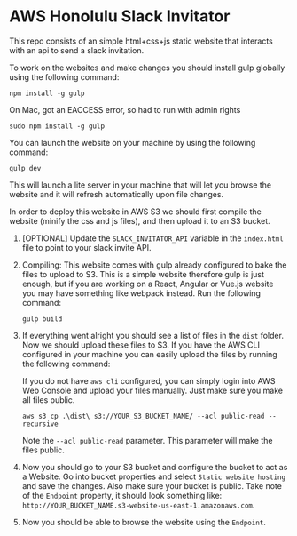# AWS Honolulu Slack Invitator

This repo consists of an simple html+css+js static website that interacts with an api to send a slack invitation.

To work on the websites and make changes you should install gulp globally using the following command:

```
npm install -g gulp
```

On Mac, got an EACCESS error, so had to run with admin rights
```
sudo npm install -g gulp
```

You can launch the website on your machine by using the following command:

```
gulp dev
```


This will launch a lite server in your machine that will let you browse the website and it will refresh automatically upon file changes.

In order to deploy this website in AWS S3 we should first compile the website (minify the css and js files), and then upload it to an S3 bucket.

1. [OPTIONAL] Update the `SLACK_INVITATOR_API` variable in the `index.html` file to point to your slack invite API.

1. Compiling: This website comes with gulp already configured to bake the files to upload to S3. This is a simple website therefore gulp is just enough, but if you are working on a React, Angular or Vue.js website you may have something like webpack instead. Run the following command:

    ```
    gulp build
    ```

1. If everything went alright you should see a list of files in the `dist` folder. Now we should upload these files to S3. If you have the AWS CLI configured in your machine you can easily upload the files by running the following command:

    If you do not have `aws cli` configured, you can simply login into AWS Web Console and upload your files manually. Just make sure you make all files public.

    ```
    aws s3 cp .\dist\ s3://YOUR_S3_BUCKET_NAME/ --acl public-read --recursive
    ```
    Note the `--acl public-read` parameter. This parameter will make the files public.

1. Now you should go to your S3 bucket and configure the bucket to act as a Website. Go into bucket properties and select `Static website hosting` and save the changes. Also make sure your bucket is public. Take note of the `Endpoint` property, it should look something like: `http://YOUR_BUCKET_NAME.s3-website-us-east-1.amazonaws.com`.

1. Now you should be able to browse the website using the `Endpoint`.
